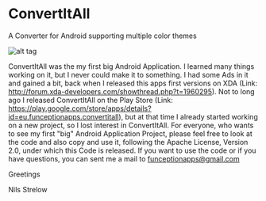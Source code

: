 ConvertItAll
============

A Converter for Android supporting multiple color themes

![alt tag](https://www.dropbox.com/s/m8slhvee0is5eb8/Screenshot_2014-01-19-22-15-28.png)

ConvertItAll was the my first big Android Application. I learned many things working on it, but I never could make it to something. I had some Ads in it and gained a bit, back when I released this apps first versions on XDA (Link: http://forum.xda-developers.com/showthread.php?t=1960295).
Not to long ago I released ConvertItAll on the Play Store (Link: https://play.google.com/store/apps/details?id=eu.funceptionapps.convertitall), but at that time I already started working on a new project, so I lost interest in ConvertItAll. For everyone, who wants to see my first "big" Android Application Project, please feel free to look at the code and also copy and use it, following the Apache License, Version 2.0, under which this Code is released.
If you want to use the code or if you have questions, you can sent me a mail to funceptionapps@gmail.com


Greetings

Nils Strelow
